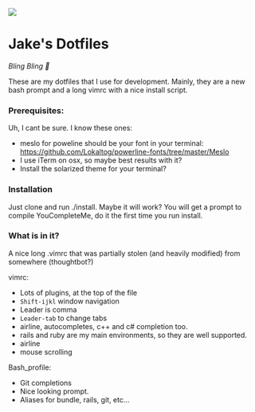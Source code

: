 
![](https://www.dropbox.com/s/a5ibh0kf6en38zx/Screenshot%202014-05-22%2014.55.51.png)

Jake's Dotfiles
========

*Bling Bling :octopus:*

These are my dotfiles that I use for development. Mainly, they are a new bash prompt and a long vimrc with a nice install script.

### Prerequisites:

Uh, I cant be sure. I know these ones:
- meslo for poweline should be your font in your terminal: https://github.com/Lokaltog/powerline-fonts/tree/master/Meslo
- I use iTerm on osx, so maybe best results with it?
- Install the solarized theme for your terminal?

### Installation

Just clone and run ./install. Maybe it will work?
You will get a prompt to compile YouCompleteMe, do it the first time you run install.

### What is in it?

A nice long .vimrc that was partially stolen (and heavily modified) from somewhere (thoughtbot?)

vimrc:
  - Lots of plugins, at the top of the file
  - `Shift-ijkl` window navigation
  - Leader is comma
  - `Leader-tab` to change tabs
  - airline, autocompletes, c++ and c# completion too.
  - rails and ruby are my main environments, so they are well supported.
  - airline
  - mouse scrolling

Bash_profile:
  - Git completions
  - Nice looking prompt.
  - Aliases for bundle, rails, git, etc...

